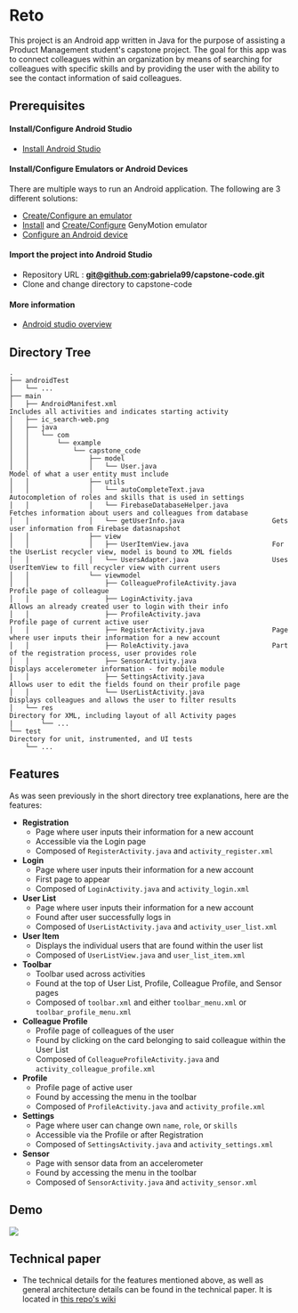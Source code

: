 # Reto

This project is an Android app written in Java for the purpose of assisting a Product Management student's capstone project. The goal for this app was to connect colleagues within an organization by means of searching for colleagues with specific skills and by providing the user with the ability to see the contact information of said colleagues. 

## Prerequisites

#### Install/Configure Android Studio
* [Install Android Studio](http://developer.android.com/sdk/installing/index.html?pkg=studio)

#### Install/Configure Emulators or Android Devices
There are multiple ways to run an Android application. The following are 3 different solutions: 
* [Create/Configure an emulator](http://developer.android.com/tools/devices/managing-avds.html)
* [Install](https://www.genymotion.com/#!/download) and [Create/Configure](https://www.genymotion.com/#!/developers/user-guide) GenyMotion emulator
* [Configure an Android device](http://developer.android.com/tools/device.html)

#### Import the project into Android Studio
* Repository URL : **git@github.com:gabriela99/capstone-code.git**
* Clone and change directory to capstone-code

#### More information
* [Android studio overview](https://developer.android.com/tools/studio/index.html)

## Directory Tree

```
.
├── androidTest
│   └── ...
├── main                                                    
│   ├── AndroidManifest.xml                                       Includes all activities and indicates starting activity
│   ├── ic_search-web.png
│   ├── java
│   │   └── com
│   │       └── example
│   │           └── capstone_code
│   │               ├── model
│   │               │   └── User.java                             Model of what a user entity must include
│   │               ├── utils
│   │               │   └── autoCompleteText.java                 Autocompletion of roles and skills that is used in settings
│   │               │   └── FirebaseDatabaseHelper.java           Fetches information about users and colleagues from database
│   │               │   └── getUserInfo.java                      Gets user information from Firebase datasnapshot
│   │               ├── view
│   │               │   ├── UserItemView.java                     For the UserList recycler view, model is bound to XML fields
│   │               │   └── UsersAdapter.java                     Uses UserItemView to fill recycler view with current users
│   │               └── viewmodel
│   │                   ├── ColleagueProfileActivity.java         Profile page of colleague
│   │                   ├── LoginActivity.java                    Allows an already created user to login with their info
│   │                   ├── ProfileActivity.java                  Profile page of current active user
│   │                   ├── RegisterActivity.java                 Page where user inputs their information for a new account
│   │                   ├── RoleActivity.java                     Part of the registration process, user provides role
│   │                   ├── SensorActivity.java                   Displays accelerometer information - for mobile module
│   │                   ├── SettingsActivity.java                 Allows user to edit the fields found on their profile page
│   │                   └── UserListActivity.java                 Displays colleagues and allows the user to filter results
│   └── res                                                       Directory for XML, including layout of all Activity pages
|       └── ...
└── test                                                          Directory for unit, instrumented, and UI tests
    └── ...
```

## Features
As was seen previously in the short directory tree explanations, here are the features:

* **Registration** 
  - Page where user inputs their information for a new account
  - Accessible via the Login page 
  - Composed of `RegisterActivity.java` and `activity_register.xml`
* **Login** 
  - Page where user inputs their information for a new account
  - First page to appear
  - Composed of `LoginActivity.java` and `activity_login.xml`
* **User List** 
  - Page where user inputs their information for a new account 
  - Found after user successfully logs in
  - Composed of `UserListActivity.java` and `activity_user_list.xml`
* **User Item** 
  - Displays the individual users that are found within the user list 
  - Composed of `UserListView.java` and `user_list_item.xml`
* **Toolbar** 
  - Toolbar used across activities
  - Found at the top of User List, Profile, Colleague Profile, and Sensor pages
  - Composed of `toolbar.xml` and either `toolbar_menu.xml` or `toolbar_profile_menu.xml`
* **Colleague Profile** 
  - Profile page of colleagues of the user 
  - Found by clicking on the card belonging to said colleague within the User List
  - Composed of `ColleagueProfileActivity.java` and `activity_colleague_profile.xml`
* **Profile** 
  - Profile page of active user 
  - Found by accessing the menu in the toolbar
  - Composed of `ProfileActivity.java` and `activity_profile.xml`
* **Settings** 
  - Page where user can change own `name`, `role`, or `skills` 
  - Accessible via the Profile or after Registration
  - Composed of `SettingsActivity.java` and `activity_settings.xml`
* **Sensor** 
  - Page with sensor data from an accelerometer
  - Found by accessing the menu in the toolbar
  - Composed of `SensorActivity.java` and `activity_sensor.xml`
  
## Demo
![](https://raw.githubusercontent.com/gabriela99/capstone-code/master/documentation/mAndroidApp.gif)

## Technical paper

* The technical details for the features mentioned above, as well as general architecture details can be found in the technical paper. It is located in [this repo's wiki](https://github.com/gabriela99/capstone-code/wiki/Technical-Paper)


